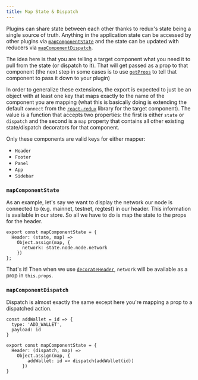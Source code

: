 ```yaml
---
title: Map State & Dispatch
---
```


Plugins can share state between each other thanks to redux's state being a single source of truth. Anything in the application state can be accessed by other plugins via [`mapComponentState`](#mapcomponentstate) and the state can be updated with reducers via [`mapComponentDispatch`](#mapcomponentdispatch).

The idea here is that you are telling a target component what you need it to pull from the state (or dispatch to it). That will get passed as a prop to that component (the next step in some cases is to use [`getProps`](/docs/api-getprops.html) to tell that component to pass it down to your plugin)

In order to generalize these extensions, the export is expected to just be an object with at least one key that maps exactly to the name of the component you are mapping (what this is basically doing is extending the default `connect` from the [`react-redux`](https://github.com/reactjs/react-redux/blob/master/docs/api.md#connectmapstatetoprops-mapdispatchtoprops-mergeprops-options) library for the target component). The value is a function that accepts two properties: the first is either `state` or `dispatch` and the second is a `map` property that contains all other existing state/dispatch decorators for that component.

Only these components are valid keys for either mapper:
- `Header`
- `Footer`
- `Panel`
- `App`
- `Sidebar`

### `mapComponentState`
As an example, let's say we want to display the network our node is connected to (e.g. mainnet, testnet, regtest) in our header. This information is available in our store. So all we have to do is map the state to the props for the header.

```
export const mapComponentState = {
  Header: (state, map) =>
    Object.assign(map, {
      network: state.node.node.network
    })
};
```

That's it! Then when we use [`decorateHeader`](/docs/api-decorate.html#decorateHeader), `network` will be available as a prop in `this.props`.

### `mapComponentDispatch`
Dispatch is almost exactly the same except here you're mapping a prop to a dispatched action.

```
const addWallet = id => {
  type: 'ADD_WALLET',
  payload: id
}

export const mapComponentState = {
  Header: (dispatch, map) =>
    Object.assign(map, {
        addWallet: id => dispatch(addWallet(id))
      })
}
